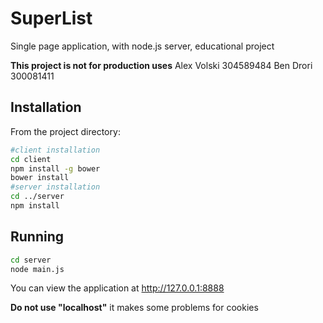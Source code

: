 # SuperList
Single page application, with node.js server, educational project

**This project is not for production uses**
Alex Volski 304589484
Ben Drori 300081411

## Installation
From the project directory:
```bash
#client installation
cd client
npm install -g bower
bower install
#server installation
cd ../server
npm install
```
## Running
```bash
cd server
node main.js
```
You can view the application at http://127.0.0.1:8888

**Do not use "localhost"** it makes some problems for cookies